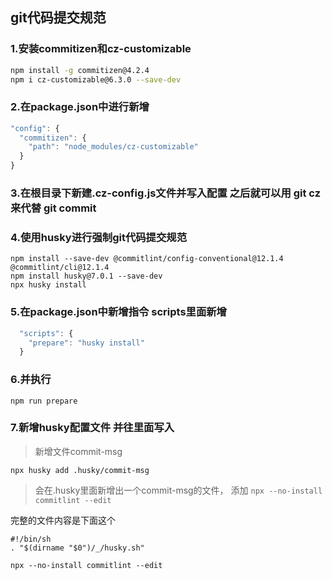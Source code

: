 ## git代码提交规范

### 1.安装commitizen和cz-customizable

```sh
npm install -g commitizen@4.2.4
npm i cz-customizable@6.3.0 --save-dev
```

### 2.在package.json中进行新增

```js
"config": {
  "commitizen": {
    "path": "node_modules/cz-customizable"
  }
}
```

### 3.在根目录下新建.cz-config.js文件并写入配置 之后就可以用 git cz 来代替 git commit

### 4.使用husky进行强制git代码提交规范

```
npm install --save-dev @commitlint/config-conventional@12.1.4 @commitlint/cli@12.1.4
npm install husky@7.0.1 --save-dev
npx husky install
```

### 5.在package.json中新增指令 scripts里面新增
```js
  "scripts": {
    "prepare": "husky install"
  }
```

### 6.并执行

```
npm run prepare
```


### 7.新增husky配置文件 并往里面写入

> 新增文件commit-msg
```
npx husky add .husky/commit-msg
```

> 会在.husky里面新增出一个commit-msg的文件，
添加  `npx --no-install commitlint --edit`

完整的文件内容是下面这个

```
#!/bin/sh
. "$(dirname "$0")/_/husky.sh"

npx --no-install commitlint --edit

```
